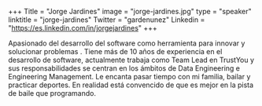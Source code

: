+++
Title = "Jorge Jardines"
image = "jorge-jardines.jpg"
type = "speaker"
linktitle = "jorge-jardines"
Twitter = "gardenunez"
Linkedin = "https://es.linkedin.com/in/jorgejardines"
+++

Apasionado del desarrollo del software como herramienta para innovar y solucionar problemas . Tiene más de 10 años de experiencia en el desarrollo de software, actualmente trabaja como Team Lead en TrustYou y sus responsabilidades se centran en los ámbitos de Data Engineering e Engineering Management. Le encanta pasar tiempo con mi familia, bailar y practicar deportes. En realidad está convencido de que es mejor en la pista de baile que programando. 

